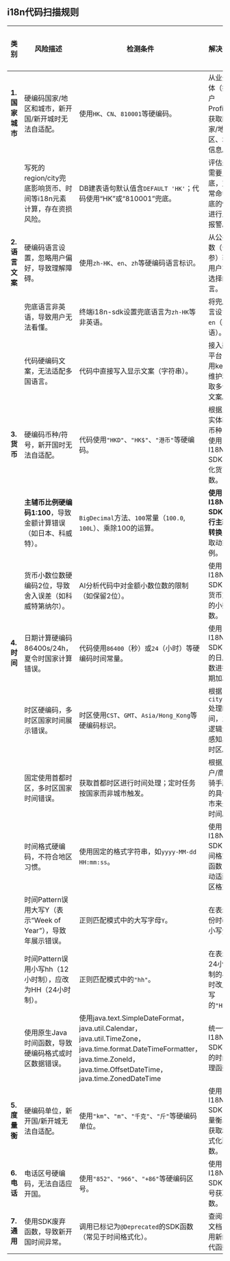 ## i18n代码扫描规则
| 类别 | 风险描述 | 检测条件 | 解决方案 | 风险等级 |
| --- | --- | --- | --- | --- |
| **1. 国家城市** | 硬编码国家/地区和城市，新开国/新开城时无法自适配。 | 使用`HK`、`CN`、`810001`等硬编码。 | 从业务实体（如用户Profile）获取国家/地区、城市信息。 | 中 |
|  | 写死的region/city兜底影响货币、时间等i18n元素计算，存在资损风险。 | DB建表语句默认值含`DEFAULT 'HK'`；代码使用“HK”或“810001”兜底。 | 评估是否需要兜底，对异常命中兜底的情况进行监控报警。 | 中 |
| **2. 语言文案** | 硬编码语言设置，忽略用户偏好，导致理解障碍。 | 使用`zh-HK`、`en`、`zh`等硬编码语言标识。 | 从公共参数（公参）获取用户实际选择的语言。 | 中 |
|  | 兜底语言非英语，导致用户无法看懂。 | 终端i18n-sdk设置兜底语言为`zh-HK`等非英语。 | 将兜底语言设置为`en`（英语）。 | 中 |
|  | 代码硬编码文案，无法适配多国语言。 | 代码中直接写入显示文案（字符串）。 | 接入翻译平台，使用key来维护和获取多语言文案。 | 中 |
| **3. 货币** | 硬编码币种/符号，新开国时无法自适配。 | 代码使用`"HKD"`、`"HK$"`、`"港币"`等硬编码。 | 根据业务实体获取币种，或使用I18N-SDK格式化货币函数。 | 中 |
|  | **主辅币比例硬编码1:100**，导致金额计算错误（如日本、科威特）。 | `BigDecimal`方法、`100`常量（`100.0`, `100L`）、乘除100的运算。 | **使用I18N-SDK进行主辅币转换**，获取动态比例。 | **高** |
|  | 货币小数位数硬编码2位，导致舍入误差（如科威特第纳尔）。 | AI分析代码中对金额小数位数的限制（如保留2位）。 | 使用I18N-SDK获取货币对应的小数位数。 | 中 |
| **4. 时间** | 日期计算硬编码86400s/24h，夏令时国家计算错误。 | 代码使用`86400`（秒）或`24`（小时）等硬编码时间常量。 | 使用I18N-SDK提供的日历函数进行日期加减。 | 中 |
|  | 时区硬编码，多时区国家时间展示错误。 | 时区使用`CST`、`GMT`、`Asia/Hong_Kong`等硬编码标识。 | 根据`cityId`处理时间，业务逻辑无需感知具体时区。 | 中 |
|  | 固定使用首都时区，多时区国家时间错误。 | 获取首都时区进行时间处理；定时任务按国家而非城市触发。 | 根据用户/商家/骑手所在的具体城市来处理时间。 | 中 |
|  | 时间格式硬编码，不符合地区习惯。 | 使用固定的格式字符串，如`yyyy-MM-dd HH:mm:ss`。 | 使用I18N-SDK的时间格式化函数，自动适配地区格式。 | 中 |
|  | 时间Pattern误用大写Y（表示“Week of Year”），导致年展示错误。 | 正则匹配模式中的大写字母`Y`。 | 在表示年份时改用小写`y`。 | 中 |
|  | 时间Pattern误用小写hh（12小时制），应改为HH（24小时制）。 | 正则匹配模式中的`"hh"`。 | 在表示24小时制的小时时改用大写的`"HH"`。 | 中 |
|  | 使用原生Java时间函数，导致硬编码格式或时区数据错误。 | 使用java.text.SimpleDateFormat，java.util.Calendar， java.util.TimeZone，java.time.format.DateTimeFormatter，java.time.ZoneId，java.time.OffsetDateTime，java.time.ZonedDateTime | 统一使用I18N-SDK提供的时间处理函数。 | 中 |
| **5. 度量衡** | 硬编码单位，新开国/新开城无法自适配。 | 使用`"km"`、`"m"`、`"千克"`、`"斤"`等硬编码单位。 | 使用I18N-SDK的度量衡单位获取和格式化函数。 | 中 |
| **6. 电话** | 电话区号硬编码，无法自适应开国。 | 使用`"852"`、`"966"`、`"+86"`等硬编码区号。 | 使用I18N-SDK的区号获取函数。 | 中 |
| **7. 通用** | 使用SDK废弃函数，导致新开国时间异常。 | 调用已标记为`@Deprecated`的SDK函数（常见于时间格式化）。 | 查阅SDK文档，改用新的替代函数。 | 中 |